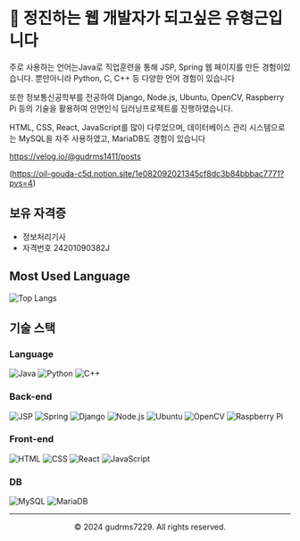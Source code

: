 # 👋 정진하는 웹 개발자가 되고싶은 유형근입니다

주로 사용하는 언어는Java로 직업훈련을 통해 JSP, Spring 웹 페이지를 만든 경험이있습니다.
뿐만아니라 Python, C, C++ 등 다양한 언어 경험이 있습니다

또한 정보통신공학부를 전공하여 Django, Node.js, Ubuntu, OpenCV, Raspberry Pi 등의 기술을 활용하여 안면인식 딥러닝프로젝트를 진행하였습니다.

 HTML, CSS, React, JavaScript를 많이 다루었으며, 데이터베이스 관리 시스템으로는 MySQL을 자주 사용하였고, MariaDB도 경험이 있습니다

https://velog.io/@gudrms1411/posts

(https://oil-gouda-c5d.notion.site/1e082092021345cf8dc3b84bbbac7771?pvs=4)

## 보유 자격증
- 정보처리기사
- 자격번호 24201090382J


## Most Used Language
![Top Langs](https://github-readme-stats.vercel.app/api/top-langs/?username=anuraghazra&layout=compact)


## 기술 스택

### Language

![Java](https://img.shields.io/badge/Java-★★★☆☆-orange)
![Python](https://img.shields.io/badge/Python-★★★☆☆-blue)
![C++](https://img.shields.io/badge/C++-★★★☆☆-purple)

### Back-end

![JSP](https://img.shields.io/badge/JSP-★★★★☆-green)
![Spring](https://img.shields.io/badge/Spring-★★★☆☆-yellow)
![Django](https://img.shields.io/badge/Django-★★☆☆☆-blue)
![Node.js](https://img.shields.io/badge/Node.js-★★☆☆☆-green)
![Ubuntu](https://img.shields.io/badge/Ubuntu-★★☆☆☆-orange)
![OpenCV](https://img.shields.io/badge/OpenCV-★★☆☆☆-blue)
![Raspberry Pi](https://img.shields.io/badge/Raspberry%20Pi-★★★☆☆-red)

### Front-end

![HTML](https://img.shields.io/badge/HTML-★★★☆☆-orange)
![CSS](https://img.shields.io/badge/CSS-★★★☆☆-blue)
![React](https://img.shields.io/badge/React-★★☆☆☆-green)
![JavaScript](https://img.shields.io/badge/JavaScript-★★★☆☆-yellow)

### DB

![MySQL](https://img.shields.io/badge/MySQL-★★★★☆-blue)
![MariaDB](https://img.shields.io/badge/MariaDB-★★☆☆☆-green)

---

<footer align="center">
  <p>© 2024 gudrms7229. All rights reserved.</p>
</footer>
